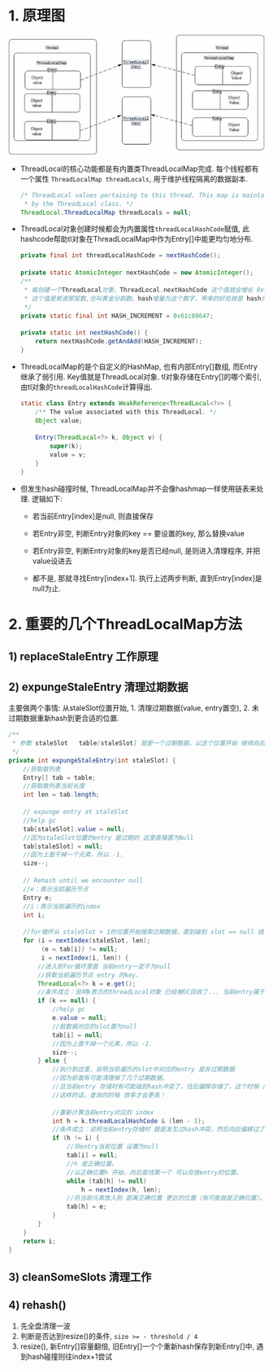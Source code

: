 # 1. 原理图

![这里写图片描述](img/20171020172529956)

- ThreadLocal的核心功能都是有内置类ThreadLocalMap完成. 每个线程都有一个属性 `ThreadLocalMap threadLocals`,  用于维护线程隔离的数据副本.

  ```java
  /* ThreadLocal values pertaining to this thread. This map is maintained
   * by the ThreadLocal class. */
  ThreadLocal.ThreadLocalMap threadLocals = null;
  ```

- ThreadLocal对象创建时候都会为内置属性`threadLocalHashCode`赋值,   此hashcode帮助tl对象在ThreadLocalMap中作为Entry[]中能更均匀地分布.

  ```java
  private final int threadLocalHashCode = nextHashCode();
  
  private static AtomicInteger nextHashCode = new AtomicInteger();
  /**
   * 每创建一个ThreadLocal对象，ThreadLocal.nextHashCode 这个值就会增长 0x61c88647。
   * 这个值是斐波那契数,也叫黄金分割数。hash增量为这个数字，带来的好处就是 hash分布非常均匀。
   */
  private static final int HASH_INCREMENT = 0x61c88647;
  
  private static int nextHashCode() {
      return nextHashCode.getAndAdd(HASH_INCREMENT);
  }
  ```

- ThreadLocalMap的是个自定义的HashMap, 也有内部Entry[]数组, 而Entry继承了弱引用.  Key值就是ThreadLocal对象.  tl对象存储在Entry[]的哪个索引, 由tl对象的`threadLocalHashCode`计算得出. 

  ```java
  static class Entry extends WeakReference<ThreadLocal<?>> {
      /** The value associated with this ThreadLocal. */
      Object value;
  
      Entry(ThreadLocal<?> k, Object v) {
          super(k);
          value = v;
      }
  }
  ```

- 但发生hash碰撞时候, ThreadLocalMap并不会像hashmap一样使用链表来处理. 逻辑如下: 

  - 若当前Entry[index]是null, 则直接保存

  - 若Entry非空, 判断Entry对象的key == 要设置的key, 那么替换value

  - 若Entry非空, 判断Entry对象的key是否已经null, 是则进入清理程序, 并把value设进去

  - 都不是, 那就寻找Entry[index+1]. 执行上述两步判断, 直到Entry[index]是null为止.

    

# 2. 重要的几个ThreadLocalMap方法

## 1) replaceStaleEntry 工作原理





  

## 2) expungeStaleEntry 清理过期数据

主要做两个事情: 从staleSlot位置开始, 1. 清理过期数据(value, entry置空), 2. 未过期数据重新hash到更合适的位置. 

```java
/**
 * 参数 staleSlot   table[staleSlot] 就是一个过期数据，以这个位置开始 继续向后查找过期数据，直到碰到 slot == null 的情况结束。
 */
private int expungeStaleEntry(int staleSlot) {
    //获取散列表
    Entry[] tab = table;
    //获取散列表当前长度
    int len = tab.length;

    // expunge entry at staleSlot
    //help gc
    tab[staleSlot].value = null;
    //因为staleSlot位置的entry 是过期的 这里直接置为Null
    tab[staleSlot] = null;
    //因为上面干掉一个元素，所以 -1.
    size--;

    // Rehash until we encounter null
    //e：表示当前遍历节点
    Entry e;
    //i：表示当前遍历的index
    int i;

    //for循环从 staleSlot + 1的位置开始搜索过期数据，直到碰到 slot == null 结束。
    for (i = nextIndex(staleSlot, len);
         (e = tab[i]) != null;
         i = nextIndex(i, len)) {
        //进入到for循环里面 当前entry一定不为null
        //获取当前遍历节点 entry 的key.
        ThreadLocal<?> k = e.get();
        //条件成立：说明k表示的threadLocal对象 已经被GC回收了... 当前entry属于脏数据了...
        if (k == null) {
            //help gc
            e.value = null;
            //脏数据对应的slot置为null
            tab[i] = null;
            //因为上面干掉一个元素，所以 -1.
            size--;
        } else {
            //执行到这里，说明当前遍历的slot中对应的entry 是非过期数据
            //因为前面有可能清理掉了几个过期数据。
            //且当前entry 存储时有可能碰到hash冲突了，往后偏移存储了，这个时候 应该去优化位置，让这个位置更靠近 正确位置。
            //这样的话，查询的时候 效率才会更高！

            //重新计算当前entry对应的 index
            int h = k.threadLocalHashCode & (len - 1);
            //条件成立：说明当前entry存储时 就是发生过hash冲突，然后向后偏移过了...
            if (h != i) {
                //将entry当前位置 设置为null
                tab[i] = null;
                //h 是正确位置。
                //以正确位置h 开始，向后查找第一个 可以存放entry的位置。
                while (tab[h] != null)
                    h = nextIndex(h, len);
                //将当前元素放入到 距离正确位置 更近的位置（有可能就是正确位置）。
                tab[h] = e;
            }
        }
    }
    return i;
}
```



## 3) cleanSomeSlots 清理工作





## 4) rehash()

1. 先全盘清理一波
2. 判断是否达到resize()的条件, `size >= - threshold / 4`
3. resize(), 新Entry[]容量翻倍, 旧Entry[]一个个重新hash保存到新Entry[]中, 遇到hash碰撞则往index+1尝试